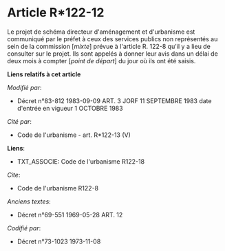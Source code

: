 # Article R*122-12

Le projet de schéma directeur d'aménagement et d'urbanisme est communiqué par le préfet à ceux des services publics non
représentés au sein de la commission [*mixte*] prévue à l'article R. 122-8 qu'il y a lieu de consulter sur le projet. Ils
sont appelés à donner leur avis dans un délai de deux mois à compter [*point de départ*] du jour où ils ont été saisis.

**Liens relatifs à cet article**

_Modifié par_:

  - Décret n°83-812 1983-09-09 ART. 3 JORF 11 SEPTEMBRE 1983 date d'entrée en vigueur 1 OCTOBRE 1983

_Cité par_:

  - Code de l'urbanisme - art. R*122-13 (V)

**Liens**:

  - TXT_ASSOCIE: Code de l'urbanisme R122-18

_Cite_:

  - Code de l'urbanisme R122-8

_Anciens textes_:

  - Décret n°69-551 1969-05-28 ART. 12

_Codifié par_:

  - Décret n°73-1023 1973-11-08
